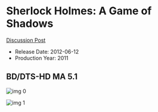 # Sherlock Holmes: A Game of Shadows

[Discussion Post](https://www.avsforum.com/threads/bass-eq-for-filtered-movies.2995212/post-58333676)

* Release Date: 2012-06-12
* Production Year: 2011

## BD/DTS-HD MA 5.1

![img 0](https://i.imgur.com/o2tG0x9.jpg)

![img 1](https://i.imgur.com/8Og9bSm.jpg)

